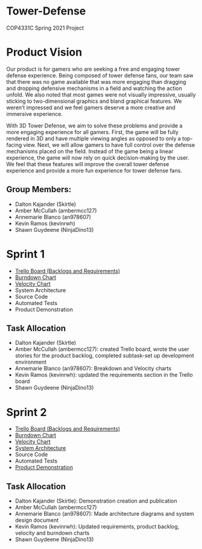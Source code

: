 # Tower-Defense
COP4331C Spring 2021 Project

# Product Vision

Our product is for gamers who are seeking a free and engaging tower defense experience. Being composed of tower defense fans, our team saw that there was no game available that was more engaging than dragging and dropping defensive mechanisms in a field and watching the action unfold. We also noted that most games were not visually impressive, usually sticking to two-dimensional graphics and bland graphical features. We weren’t impressed and we feel gamers deserve a more creative and immersive experience.

With 3D Tower Defense, we aim to solve these problems and provide a more engaging experience for all gamers. First, the game will be fully rendered in 3D and have multiple viewing angles as opposed to only a top-facing view. Next, we will allow gamers to have full control over the defense mechanisms placed on the field. Instead of the game being a linear experience, the game will now rely on quick decision-making by the user. We feel that these features will improve the overall tower defense experience and provide a more fun experience for tower defense fans.

## Group Members:
- Dalton Kajander (Skirtle)
- Amber McCullah (ambermcc127)
- Annemarie Blanco (an978607)
- Kevin Ramos (kevinrwh)
- Shawn Guydeene (NinjaDino13)

# Sprint 1
- [Trello Board (Backlogs and Requirements)](https://trello.com/b/jldNMwlQ/agile-sprint-board)
- [Burndown Chart](https://user-images.githubusercontent.com/54637213/107136888-32879080-68d5-11eb-8764-21efc369e3ed.png)
- [Velocity Chart](https://user-images.githubusercontent.com/54637213/107126004-2bcc2f80-687b-11eb-8a9b-c459d21a0894.png)
- System Architecture
- Source Code
- Automated Tests
- Product Demonstration

## Task Allocation
- Dalton Kajander (Skirtle)
- Amber McCullah (ambermcc127): created Trello board, wrote the user stories for the product backlog, completed subtask-set up development environment  
- Annemarie Blanco (an978607): Breakdown and Velocity charts
- Kevin Ramos (kevinrwh): updated the requirements section in the Trello board
- Shawn Guydeene (NinjaDino13)

# Sprint 2
- [Trello Board (Backlogs and Requirements)](https://trello.com/b/jldNMwlQ/agile-sprint-board)
- [Burndown Chart](https://user-images.githubusercontent.com/50501047/107894055-56ae2780-6efc-11eb-911e-3c5c058a6a66.png)
- [Velocity Chart](https://user-images.githubusercontent.com/50501047/107893616-35e4d280-6efa-11eb-83fe-27b3e219f902.png)
- [System Architecture](https://github.com/an978607/Tower-Defense/blob/main/architecture.md)
- Source Code
- Automated Tests
- [Product Demonstration](https://www.youtube.com/watch?v=De5ID6GUlCk&feature=youtu.be&ab_channel=Skirtle)

## Task Allocation
- Dalton Kajander (Skirtle): Demonstration creation and publication
- Amber McCullah (ambermcc127)  
- Annemarie Blanco (an978607): Made architecture diagrams and system design document
- Kevin Ramos (kevinrwh): Updated requirements, product backlog, velocity and burndown charts
- Shawn Guydeene (NinjaDino13)
